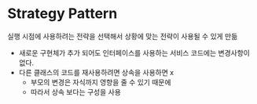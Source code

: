 # Strategy Pattern

실행 시점에 사용하려는 전략을 선택해서 상황에 맞는 전략이 사용될 수 있게 만듦

- 새로운 구현체가 추가 되어도 인터페이스를 사용하는 서비스 코드에는 변경사항이 없다.
- 다른 클래스의 코드를 재사용하려면 상속을 사용하면 x
  - 부모의 변경은 자식까지 영향을 줄 수 있기 때문에
  - 따라서 상속 보다는 구성을 사용